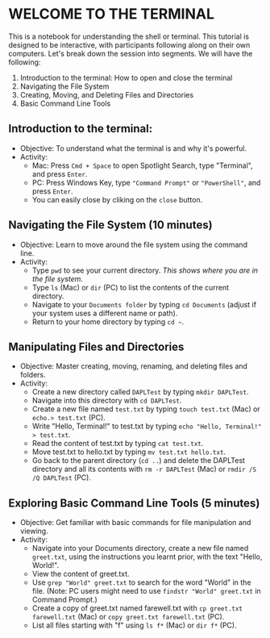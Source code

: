# WELCOME TO THE TERMINAL
This is a notebook for understanding the shell or terminal. This tutorial is designed to be interactive, with participants following along on their own computers. Let's break down the session into segments. We will have the following:

1. Introduction to the terminal: How to open and close the terminal
2. Navigating the File System
3. Creating, Moving, and Deleting Files and Directories
4. Basic Command Line Tools

## Introduction to the terminal: 
- Objective: To understand what the terminal is and why it's powerful.
- Activity:
    - Mac: Press `Cmd + Space` to open Spotlight Search, type "Terminal", and press `Enter`. 
    - PC: Press Windows Key, type `"Command Prompt"` or `"PowerShell"`, and press `Enter`.
    - You can easily close by cliking on the `close` button. 

## Navigating the File System (10 minutes)
- Objective: Learn to move around the file system using the command line.
- Activity:
    - Type `pwd` to see your current directory. *This shows where you are in the file system.*
    - Type `ls` (Mac) or `dir` (PC) to list the contents of the current directory.
    - Navigate to your `Documents folder` by typing `cd Documents` (adjust if your system uses a different name or path).
    - Return to your home directory by typing `cd ~`.

## Manipulating Files and Directories
- Objective: Master creating, moving, renaming, and deleting files and folders.
- Activity:
    - Create a new directory called `DAPLTest` by typing `mkdir DAPLTest`.
    - Navigate into this directory with `cd DAPLTest`.
    - Create a new file named `test.txt` by typing `touch test.txt` (Mac) or `echo.> test.txt` (PC).
    - Write "Hello, Terminal!" to test.txt by typing `echo "Hello, Terminal!" > test.txt`.
    - Read the content of test.txt by typing `cat test.txt`.
    - Move test.txt to hello.txt by typing `mv test.txt hello.txt`.
    - Go back to the parent directory (`cd ..`) and delete the DAPLTest directory and all its contents with `rm -r DAPLTest` (Mac) or `rmdir /S /Q DAPLTest` (PC).

## Exploring Basic Command Line Tools (5 minutes)
- Objective: Get familiar with basic commands for file manipulation and viewing.
- Activity:
    - Navigate into your Documents directory, create a new file named `greet.txt`, using the instructions you learnt prior, with the text "Hello, World!".
    - View the content of greet.txt.
    - Use `grep "World" greet.txt` to search for the word "World" in the file. (Note: PC users might need to use `findstr "World" greet.txt` in Command Prompt.)
    - Create a copy of greet.txt named farewell.txt with `cp greet.txt farewell.txt` (Mac) or `copy greet.txt farewell.txt` (PC).
    - List all files starting with "f" using `ls f*` (Mac) or `dir f*` (PC).